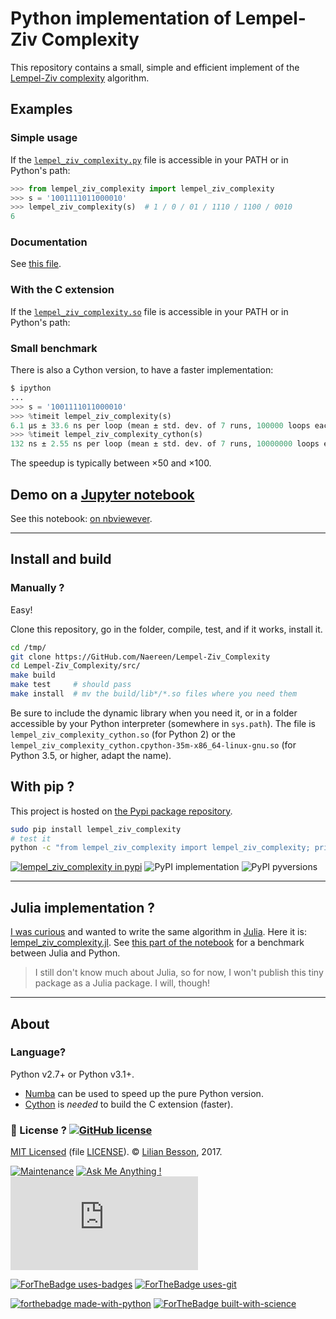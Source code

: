 # Python implementation of Lempel-Ziv Complexity

This repository contains a small, simple and efficient implement of the [Lempel-Ziv complexity](https://en.wikipedia.org/wiki/Lempel-Ziv_complexity) algorithm.

## Examples
### Simple usage
If the [`lempel_ziv_complexity.py`](src/lempel_ziv_complexity.py) file is accessible in your PATH or in Python's path:

```python
>>> from lempel_ziv_complexity import lempel_ziv_complexity
>>> s = '1001111011000010'
>>> lempel_ziv_complexity(s)  # 1 / 0 / 01 / 1110 / 1100 / 0010
6
```

### Documentation
See [this file](https://naereen.github.io/Lempel-Ziv_Complexity/doc/index.html).

### With the C extension
If the [`lempel_ziv_complexity.so`](src/lempel_ziv_complexity.pyx) file is accessible in your PATH or in Python's path:


### Small benchmark
There is also a Cython version, to have a faster implementation:
```python
$ ipython
...
>>> s = '1001111011000010'
>>> %timeit lempel_ziv_complexity(s)
6.1 µs ± 33.6 ns per loop (mean ± std. dev. of 7 runs, 100000 loops each)
>>> %timeit lempel_ziv_complexity_cython(s)
132 ns ± 2.55 ns per loop (mean ± std. dev. of 7 runs, 10000000 loops each)
```
The speedup is typically between ×50 and ×100.

## Demo on a [Jupyter notebook](https://www.Jupyter.org/)
See this notebook: [on nbviewever](https://nbviewer.jupyter.org/github/Naereen/Lempel-Ziv_Complexity/blob/master/Short_study_of_the_Lempel-Ziv_complexity.ipynb).

----

## Install and build
### Manually ?
Easy!

Clone this repository, go in the folder, compile, test, and if it works, install it.

```bash
cd /tmp/
git clone https://GitHub.com/Naereen/Lempel-Ziv_Complexity
cd Lempel-Ziv_Complexity/src/
make build
make test     # should pass
make install  # mv the build/lib*/*.so files where you need them
```

Be sure to include the dynamic library when you need it, or in a folder accessible by your Python interpreter (somewhere in `sys.path`).
The file is `lempel_ziv_complexity_cython.so` (for Python 2) or the `lempel_ziv_complexity_cython.cpython-35m-x86_64-linux-gnu.so` (for Python 3.5, or higher, adapt the name).

## With pip ?
This project is hosted on [the Pypi package repository](https://pypi.org/project/Lempel-Ziv_Complexity/).

```bash
sudo pip install lempel_ziv_complexity
# test it
python -c "from lempel_ziv_complexity import lempel_ziv_complexity; print(lempel_ziv_complexity('1001111011000010') == 6)"  # test
```

[![lempel_ziv_complexity in pypi](https://img.shields.io/pypi/v/lempel_ziv_complexity.svg)](https://pypi.org/project/Lempel-Ziv_Complexity/)
![PyPI implementation](https://img.shields.io/pypi/implementation/lempel_ziv_complexity.svg)
![PyPI pyversions](https://img.shields.io/pypi/pyversions/lempel_ziv_complexity.svg)

----

## Julia implementation ?
[I was curious](https://github.com/Naereen/Lempel-Ziv_Complexity/issues/1) and wanted to write the same algorithm in [Julia](http://julialang.org).
Here it is: [lempel_ziv_complexity.jl](https://github.com/Naereen/Lempel-Ziv_Complexity/blob/master/src/lempel_ziv_complexity.jl).
See [this part of the notebook](https://nbviewer.jupyter.org/github/Naereen/notebooks/blob/master/Short_study_of_the_Lempel-Ziv_complexity.ipynb#%28Experimental%29-Julia-implementation) for a benchmark between Julia and Python.

> I still don't know much about Julia, so for now, I won't publish this tiny package as a Julia package. I will, though!

----

## About
### Language?
Python v2.7+ or Python v3.1+.

- [Numba](http://numba.pydata.org/) can be used to speed up the pure Python version.
- [Cython](http://cython.org/) is *needed* to build the C extension (faster).

### :scroll: License ? [![GitHub license](https://img.shields.io/github/license/Naereen/Lempel-Ziv_Complexity.svg)](https://github.com/Naereen/badges/blob/master/LICENSE)
[MIT Licensed](https://lbesson.mit-license.org/) (file [LICENSE](LICENSE)).
© [Lilian Besson](https://GitHub.com/Naereen), 2017.

[![Maintenance](https://img.shields.io/badge/Maintained%3F-yes-green.svg)](https://GitHub.com/Naereen/Lempel-Ziv_Complexity/graphs/commit-activity)
[![Ask Me Anything !](https://img.shields.io/badge/Ask%20me-anything-1abc9c.svg)](https://GitHub.com/Naereen/ama)
[![Analytics](https://ga-beacon.appspot.com/UA-38514290-17/github.com/Naereen/Lempel-Ziv_Complexity/README.md?pixel)](https://GitHub.com/Naereen/Lempel-Ziv_Complexity/)

[![ForTheBadge uses-badges](http://ForTheBadge.com/images/badges/uses-badges.svg)](http://ForTheBadge.com)
[![ForTheBadge uses-git](http://ForTheBadge.com/images/badges/uses-git.svg)](https://GitHub.com/)

[![forthebadge made-with-python](http://ForTheBadge.com/images/badges/made-with-python.svg)](https://www.python.org/)
[![ForTheBadge built-with-science](http://ForTheBadge.com/images/badges/built-with-science.svg)](https://GitHub.com/Naereen/)
